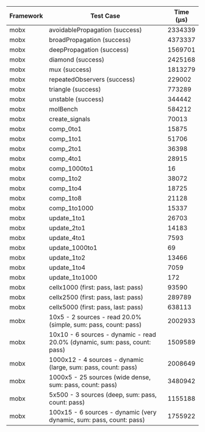 | Framework | Test Case | Time (μs) |
| --- | --- | --- |
| mobx | avoidablePropagation (success) | 2334339 |
| mobx | broadPropagation (success) | 4373337 |
| mobx | deepPropagation (success) | 1569701 |
| mobx | diamond (success) | 2425168 |
| mobx | mux (success) | 1813279 |
| mobx | repeatedObservers (success) | 229002 |
| mobx | triangle (success) | 773289 |
| mobx | unstable (success) | 344442 |
| mobx | molBench | 584212 |
| mobx | create_signals | 70013 |
| mobx | comp_0to1 | 15875 |
| mobx | comp_1to1 | 51706 |
| mobx | comp_2to1 | 36398 |
| mobx | comp_4to1 | 28915 |
| mobx | comp_1000to1 | 16 |
| mobx | comp_1to2 | 38072 |
| mobx | comp_1to4 | 18725 |
| mobx | comp_1to8 | 21128 |
| mobx | comp_1to1000 | 15337 |
| mobx | update_1to1 | 26703 |
| mobx | update_2to1 | 14183 |
| mobx | update_4to1 | 7593 |
| mobx | update_1000to1 | 69 |
| mobx | update_1to2 | 13466 |
| mobx | update_1to4 | 7059 |
| mobx | update_1to1000 | 172 |
| mobx | cellx1000 (first: pass, last: pass) | 93590 |
| mobx | cellx2500 (first: pass, last: pass) | 289789 |
| mobx | cellx5000 (first: pass, last: pass) | 638113 |
| mobx | 10x5 - 2 sources - read 20.0% (simple, sum: pass, count: pass) | 2002933 |
| mobx | 10x10 - 6 sources - dynamic - read 20.0% (dynamic, sum: pass, count: pass) | 1509589 |
| mobx | 1000x12 - 4 sources - dynamic (large, sum: pass, count: pass) | 2008649 |
| mobx | 1000x5 - 25 sources (wide dense, sum: pass, count: pass) | 3480942 |
| mobx | 5x500 - 3 sources (deep, sum: pass, count: pass) | 1155188 |
| mobx | 100x15 - 6 sources - dynamic (very dynamic, sum: pass, count: pass) | 1755922 |
